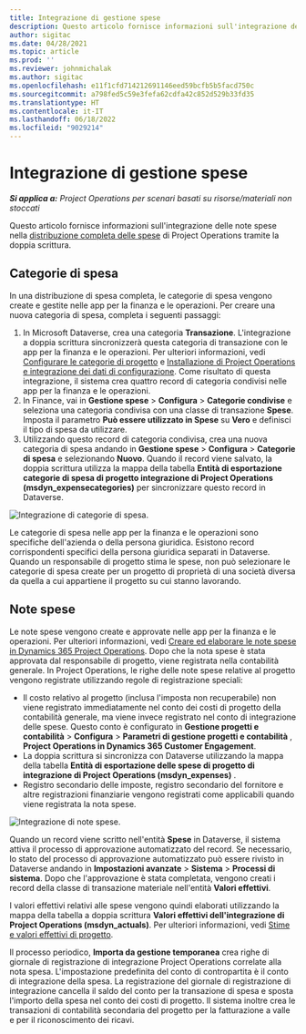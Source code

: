 ```yaml
---
title: Integrazione di gestione spese
description: Questo articolo fornisce informazioni sull'integrazione della nota spese in Project Operations tramite la doppia scrittura.
author: sigitac
ms.date: 04/28/2021
ms.topic: article
ms.prod: ''
ms.reviewer: johnmichalak
ms.author: sigitac
ms.openlocfilehash: e11f1cfd714212691146eed59bcfb5b5facd750c
ms.sourcegitcommit: a798fed5c59e3fefa62cdfa42c852d529b33fd35
ms.translationtype: HT
ms.contentlocale: it-IT
ms.lasthandoff: 06/18/2022
ms.locfileid: "9029214"
---
```

# <a name="expense-management-integration"></a>Integrazione di gestione spese

_**Si applica a:** Project Operations per scenari basati su risorse/materiali non stoccati_

Questo articolo fornisce informazioni sull'integrazione delle note spese nella [distribuzione completa delle spese](../expense/expense-overview.md) di Project Operations tramite la doppia scrittura.

## <a name="expense-categories"></a>Categorie di spesa

In una distribuzione di spesa completa, le categorie di spesa vengono create e gestite nelle app per la finanza e le operazioni. Per creare una nuova categoria di spesa, completa i seguenti passaggi:

1. In Microsoft Dataverse, crea una categoria **Transazione**. L'integrazione a doppia scrittura sincronizzerà questa categoria di transazione con le app per la finanza e le operazioni. Per ulteriori informazioni, vedi [Configurare le categorie di progetto](/dynamics365/project-operations/project-accounting/configure-project-categories) e [Installazione di Project Operations e integrazione dei dati di configurazione](resource-dual-write-setup-integration.md). Come risultato di questa integrazione, il sistema crea quattro record di categoria condivisi nelle app per la finanza e le operazioni.
2. In Finance, vai in **Gestione spese** > **Configura** > **Categorie condivise** e seleziona una categoria condivisa con una classe di transazione **Spese**. Imposta il parametro **Può essere utilizzato in Spese** su **Vero** e definisci il tipo di spesa da utilizzare.
3. Utilizzando questo record di categoria condivisa, crea una nuova categoria di spesa andando in **Gestione spese** > **Configura** > **Categorie di spesa** e selezionando **Nuovo**. Quando il record viene salvato, la doppia scrittura utilizza la mappa della tabella **Entità di esportazione categorie di spesa di progetto integrazione di Project Operations (msdyn\_expensecategories)** per sincronizzare questo record in Dataverse.

  ![Integrazione di categorie di spesa.](./media/DW6ExpenseCategories.png)

Le categorie di spesa nelle app per la finanza e le operazioni sono specifiche dell'azienda o della persona giuridica. Esistono record corrispondenti specifici della persona giuridica separati in Dataverse. Quando un responsabile di progetto stima le spese, non può selezionare le categorie di spesa create per un progetto di proprietà di una società diversa da quella a cui appartiene il progetto su cui stanno lavorando. 

## <a name="expense-reports"></a>Note spese

Le note spese vengono create e approvate nelle app per la finanza e le operazioni. Per ulteriori informazioni, vedi [Creare ed elaborare le note spese in Dynamics 365 Project Operations](/learn/modules/create-process-expense-reports/). Dopo che la nota spese è stata approvata dal responsabile di progetto, viene registrata nella contabilità generale. In Project Operations, le righe delle note spese relative al progetto vengono registrate utilizzando regole di registrazione speciali:

  - Il costo relativo al progetto (inclusa l'imposta non recuperabile) non viene registrato immediatamente nel conto dei costi di progetto della contabilità generale, ma viene invece registrato nel conto di integrazione delle spese. Questo conto è configurato in **Gestione progetti e contabilità** > **Configura** > **Parametri di gestione progetti e contabilità** , **Project Operations in Dynamics 365 Customer Engagement**.
  - La doppia scrittura si sincronizza con Dataverse utilizzando la mappa della tabella **Entità di esportazione delle spese di progetto di integrazione di Project Operations (msdyn\_expenses)** .
  - Registro secondario delle imposte, registro secondario del fornitore e altre registrazioni finanziarie vengono registrati come applicabili quando viene registrata la nota spese.

  ![Integrazione di note spese.](./media/DW6ExpenseReports.png)

Quando un record viene scritto nell'entità **Spese** in Dataverse, il sistema attiva il processo di approvazione automatizzato del record. Se necessario, lo stato del processo di approvazione automatizzato può essere rivisto in Dataverse andando in **Impostazioni avanzate** > **Sistema** > **Processi di sistema**. Dopo che l'approvazione è stata completata, vengono creati i record della classe di transazione materiale nell'entità **Valori effettivi**.

I valori effettivi relativi alle spese vengono quindi elaborati utilizzando la mappa della tabella a doppia scrittura **Valori effettivi dell'integrazione di Project Operations (msdyn\_actuals)**. Per ulteriori informazioni, vedi [Stime e valori effettivi di progetto](resource-dual-write-estimates-actuals.md).

Il processo periodico, **Importa da gestione temporanea** crea righe di giornale di registrazione di integrazione Project Operations correlate alla nota spesa. L'impostazione predefinita del conto di contropartita è il conto di integrazione della spesa. La registrazione del giornale di registrazione di integrazione cancella il saldo del conto per la transazione di spesa e sposta l'importo della spesa nel conto dei costi di progetto. Il sistema inoltre crea le transazioni di contabilità secondaria del progetto per la fatturazione a valle e per il riconoscimento dei ricavi.
